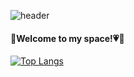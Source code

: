 ![header](https://capsule-render.vercel.app/api?type=waving&color=0:81BEF7,100:2ECCFA&height=180&section=header&text=Hi%20There😚&fontSize=30&fontColor=585858&fontAlign=85)

<h4>🐰Welcome to my space!💗🥕</h4>



[![Top Langs](https://github-readme-stats.vercel.app/api/top-langs/?username=bomcarrot&layout=compact)](https://github.com/bomcarrot/bomcarrot)

 
